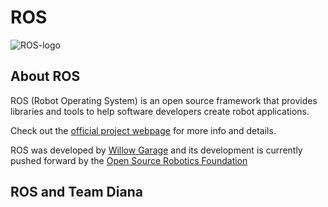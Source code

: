 # ROS

![ROS-logo](http://www.ros.org/wp-content/uploads/2013/10/rosorg-logo1.png)
## About ROS
ROS (Robot Operating System) is an open source framework that provides libraries and tools to help software developers create robot applications.

Check out the [official project webpage](www.ros.org) for more info and details. 

ROS was developed by [Willow Garage](https://twitter.com/willowgarage) and its development is currently pushed forward by the [Open Source Robotics Foundation](http://www.osrfoundation.org/)

## ROS and Team Diana


